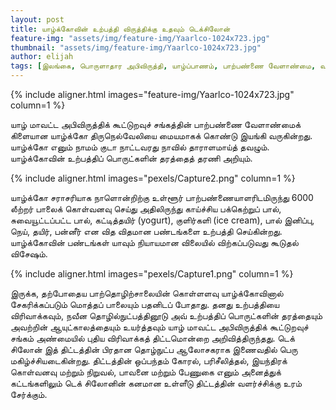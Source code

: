 ```yaml
---
layout: post
title: யாழ்க்கோவின் உற்பத்தி விருத்திக்கு உதவும் டெக்சிலோன்
feature-img: "assets/img/feature-img/Yaarlco-1024x723.jpg"
thumbnail: "assets/img/feature-img/Yaarlco-1024x723.jpg"
author: elijah
tags: [இலங்கை, பொருளாதார அபிவிருத்தி, யாழ்ப்பாணம், பாற்பண்ணை வேளாண்மை, வட மாகாணம், Techceylon, யாழ்க்கோ, தமிழ்]
---
```


{% include aligner.html images="feature-img/Yaarlco-1024x723.jpg" column=1 %}

யாழ் மாவட்ட அபிவிருத்திக் கூட்டுறவுச் சங்கத்தின் பாற்பண்ணை வேளாண்மைக் கிளையான யாழ்க்கோ திருநெல்வேலியை மையமாகக் கொண்டு இயங்கி வருகின்றது. யாழ்க்கோ எனும் நாமம் குடா நாட்டவரது நாவில் தாராளமாய்த் தவழும். யாழ்க்கோவின் உற்பத்திப் பொருட்களின் தரத்தைத் தரணி அறியும்.

{% include aligner.html images="pexels/Capture2.png" column=1 %}

யாழ்க்கோ சராசரியாக நாளொன்றிற்கு உள்ளூர் பாற்பண்ணையாளரிடமிருந்து 6000 லீற்றர் பாலைக் கொள்வனவு செய்து அதிலிருந்து  காய்ச்சிய பக்கெற்றுப் பால், சுவையூட்டப்பட்ட பால், கட்டித்தயிர் (yogurt), குளிர்களி (ice cream), பால் இனிப்பு, நெய், தயிர், பன்னீர் என வித விதமான பண்டங்களை உற்பத்தி செய்கின்றது. யாழ்க்கோவின் பண்டங்கள் யாவும் நியாயமான விலையில் விற்கப்படுவது கூடுதல் விசேஷம்.

{% include aligner.html images="pexels/Capture1.png" column=1 %}

இருக்க, தற்போதைய பாற்தொழிற்சாலையின் கொள்ளளவு யாழ்க்கோவினால் சேகரிக்கப்படும் மொத்தப் பாலையும் பதனிடப் போதாது. தனது உற்பத்தியை விரிவாக்கவும், நவீன தொழில்நுட்பத்தினூடு அவ் உற்பத்திப் பொருட்களின் தரத்தையும் அவற்றின் ஆயுட்காலத்தையும் உயர்த்தவும் யாழ் மாவட்ட அபிவிருத்திக் கூட்டுறவுச் சங்கம் அண்மையில் புதிய விரிவாக்கத் திட்டமொன்றை அறிவித்திருந்தது. டெக் சிலோன் இத் திட்டத்தின் பிரதான தொழ்நுட்ப ஆலோசகராக இணைவதில் பெரு மகிழ்ச்சியடைகின்றது. திட்டத்தின் ஒப்பந்தம் கோரல், பரிசீலித்தல், இயந்திரக் கொள்வனவு மற்றும் நிறுவல், பாவனை மற்றும் பேணுகை எனும் அனைத்துக் கட்டங்களிலும் டெக் சிலோனின் கனமான உள்ளீடு திட்டத்தின் வளர்ச்சிக்கு உரம் சேர்க்கும்.
